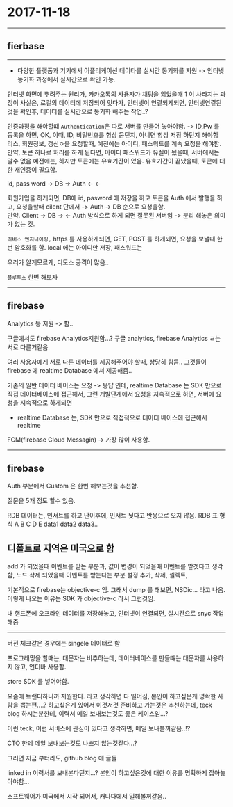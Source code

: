 # 2017-11-18

---

## fierbase 

---

- 다양한 플랫폼과 기기에서 어플리케이션 데이타를 실시간 동기화를 지원 -> 인터넷 동기화 과정에서 실시간으로 확인 가능.

인터넷 화면에 뿌려주는 원리가, 카카오톡의 사용자가 채팅을 읽었을때 1 이 사라지는 과정이 사실은, 로컬의 데이터에 저장되어 잇다가, 인터넷이 연결되게되면, 인터넷연결된것을 확인후, 데이터를 실시간으로 동기화 해주는 작업..? 

인증과정을 해야할떄 `Authentication`은 따로 서버를 만들어 놓아야함. 
 -> ID,Pw 를 등록을 하면, OK, 이때, ID, 비밀번호를 항상 묻던지, 아니면 항상 저장 하던지 해야함   
 리스, 회원정보, 갱신ㅇ을 요청할때, 예전에는 아이디, 패스워드를 계속 요청을 해야함. 만약, 토큰 하나로 처리를 하게 된다면, 
 아이디 패스워드가 유실이 됬을때, 서버에서는 알수 없음 예전에는, 하지만 토큰에는 유효기간이 있음. 유효기간이 끝났을때, 토큰에 대한 재인증이 필요함. 
 
 id, pass word -> DB -> Auth 
               <-      <-
               
회원가입을 하게되면, DB에 id, pasword 에 저장을 하고 토큰을 Auth 에서 발행을 하고, 
요청을할때 cilent 단에서 -> Auth -> DB 순으로 요청을함.  
만약. Client -> DB -> <- Auth  방식으로 하게 되면 잘못된 서버임 -> 분리 해놓은 의미가 없는 것.

`리버스 엔지니어링,`
https 를 사용하게되면, GET, POST 를 하게되면, 요청을 보낼때 한번 암호화를 함.
local 에는 아이디만 저장, 패스워드는 

우리가 알게모르게, 디도스 공격이 많음..

`블루투스` 한번 해보자 
                                            

---

## firebase 

Analytics 등 지원 -> 함.. 

구글에서도 firebase Analytics지원함...? 구글 analytics, firebase Analytics ㄹ는 서로 다른거같음. 

여러 사용자에게 서로 다른 데이터를 제공해주어야 할때, 상당히 힘듬.. 그것들이 firebase 에 realtime Database 에서 제공해줌..


기존의 일반 데이터 베이스는 요청 -> 응답 인데, realtime Database 는 SDK 만으로 직접 데이터베이스에 접근해서, 그런 개발단계에서 요청을 지속적으로 하면, 서버에 요청을 지속적으로 하게되면

- realtime Database 는, SDK 만으로 직접적으로 데이터 베이스에 접근해서 realtime 

FCM(firebase Cloud Messagin) -> 가장 많이 사용함. 

---

## firebase 

Auth 부분에서 Custom 은 한번 해보는것을 추천함.

질문을 5개 정도 할수 있음. 


RDB 데이터는, 인서트를 하고 난이후에, 인서트 됫다고 반응으로 오지 않음. 
RDB 표 형식 A B C D E 
          data1 data2 data3..
          
         
         
디폴트로 지역은 미국으로 함
---


add 가 되었을때 이벤트를 받는 부분과, 값이 변경이 되었을때 이벤트를 받겟다고 생각함, 노드 삭제 되었을때 이벤트를 받는다는 부분 설정 
추가, 삭제, 셀렉트, 

기본적으로 firebase는 objective-c 임. 그래서 dump 를 해보면, NSDic... 라고 나옴. 이렇게 나오는 이유는 SDK 가 objective-c 라서 그런것임. 

내 핸드폰에 오프라인 데이터를 저장해놓고, 인터넷이 연결되면, 실시간으로 snyc 작업 해줌

---

버전 체크같은 경우에는 singele 데이터로 함

프로그래밍을 할때는, 대문자는 비추하는데, 
데이터베이스를 만들떄는 대문자를 사용하지 않고, 언더바 사용함.

store SDK 를 넣어야함.


요즘에 트랜디하니까 지원한다. 라고 생각하면 다 떨어짐, 본인이 하고싶은게 명확한 사람을 뽑는편....? 하고싶은게 있어서 이것저것 준비하고 가는것은 추천하는데, 
teck blog 하시는분한테, 이력서 메일 보내보는것도 좋은 케이스임...?

이런 teck, 이런 서비스에 관심이 있다고 생각하면, 메일 보내볼꺼같음..!? 

CTO 한테 메일 보내보는것도 나쁘지 않는것같다...? 

그러면 지금 부터라도, github blog 에 글들

linked in 이력서를 보내본다던지...? 
본인이 하고싶은것에 대한 이유를 명확하게 잡아놓아야함...

소프트웨어가 미국에서 시작 되어서, 캐나다에서 일해볼꺼같음..
